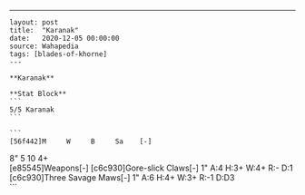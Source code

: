 ---
    layout: post
    title:  "Karanak"
    date:   2020-12-05 00:00:00
    source: Wahapedia
    tags: [blades-of-khorne]
    ---
    
    **Karanak**
    
    **Stat Block**
    ```
    5/5 Karanak
    ```
    
    ```
    [56f442]M     W     B     Sa    [-]
8"    5     10    4+    
[e85545]Weapons[-]
[c6c930]Gore-slick Claws[-]
1"     A:4    H:3+   W:4+   R:-    D:1   
[c6c930]Three Savage Maws[-]
1"     A:6    H:4+   W:3+   R:-1   D:D3  
    ```
    
    
    
